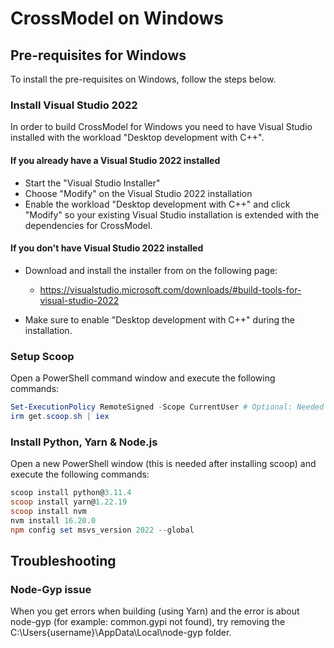 # CrossModel on Windows

## Pre-requisites for Windows

To install the pre-requisites on Windows, follow the steps below.

### Install Visual Studio 2022

In order to build CrossModel for Windows you need to have Visual Studio installed with the workload "Desktop development with C++".

#### If you already have a Visual Studio 2022 installed

-   Start the "Visual Studio Installer"
-   Choose "Modify" on the Visual Studio 2022 installation
-   Enable the workload "Desktop development with C++" and click "Modify" so your existing Visual Studio installation is extended with the dependencies for CrossModel.

#### If you don't have Visual Studio 2022 installed

-   Download and install the installer from on the following page:

    -   <https://visualstudio.microsoft.com/downloads/#build-tools-for-visual-studio-2022>

-   Make sure to enable "Desktop development with C++" during the installation.

### Setup Scoop

Open a PowerShell command window and execute the following commands:

```powershell
Set-ExecutionPolicy RemoteSigned -Scope CurrentUser # Optional: Needed to run a remote script the first time
irm get.scoop.sh | iex
```

### Install Python, Yarn & Node.js

Open a new PowerShell window (this is needed after installing scoop) and execute the following commands:

```powershell
scoop install python@3.11.4
scoop install yarn@1.22.19
scoop install nvm
nvm install 16.20.0
npm config set msvs_version 2022 --global
```

## Troubleshooting

### Node-Gyp issue

When you get errors when building (using Yarn) and the error is about node-gyp (for example: common.gypi not found), try removing the C:\Users\{username}\AppData\Local\node-gyp folder.
